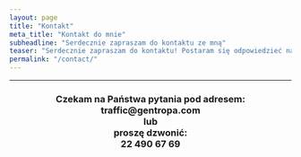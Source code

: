 ```yaml
---
layout: page
title: "Kontakt"
meta_title: "Kontakt do mnie"
subheadline: "Serdecznie zapraszam do kontaktu ze mną"
teaser: "Serdecznie zapraszam do kontaktu! Postaram się odpowiedzieć na wszystkie pytania."
permalink: "/contact/"
---
```

<hr>

<h3>
<center>
Czekam na Państwa pytania pod adresem:<br>
traffic@gentropa.com<br>
lub<br>
proszę dzwonić:<br>
22 490 67 69
</center>
</h3>
